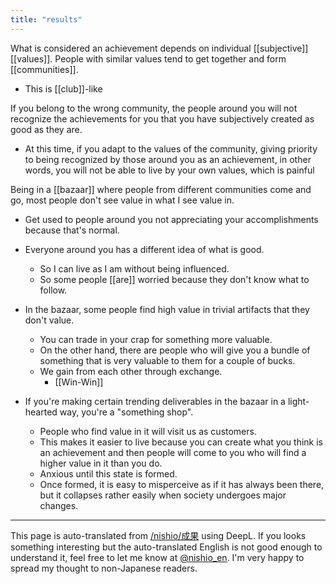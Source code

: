 ```yaml
---
title: "results"
---
```


What is considered an achievement depends on individual [[subjective]] [[values]].
People with similar values tend to get together and form [[communities]].
- This is [[club]]-like

If you belong to the wrong community, the people around you will not recognize the achievements for you that you have subjectively created as good as they are.
- At this time, if you adapt to the values of the community, giving priority to being recognized by those around you as an achievement, in other words, you will not be able to live by your own values, which is painful

Being in a [[bazaar]] where people from different communities come and go, most people don't see value in what I see value in.
- Get used to people around you not appreciating your accomplishments because that's normal.
- Everyone around you has a different idea of what is good.
    - So I can live as I am without being influenced.
    - So some people [[are]] worried because they don't know what to follow.

- In the bazaar, some people find high value in trivial artifacts that they don't value.
    - You can trade in your crap for something more valuable.
    - On the other hand, there are people who will give you a bundle of something that is very valuable to them for a couple of bucks.
    - We gain from each other through exchange.
        - [[Win-Win]]

- If you're making certain trending deliverables in the bazaar in a light-hearted way, you're a "something shop".
    - People who find value in it will visit us as customers.
    - This makes it easier to live because you can create what you think is an achievement and then people will come to you who will find a higher value in it than you do.
    - Anxious until this state is formed.
    - Once formed, it is easy to misperceive as if it has always been there, but it collapses rather easily when society undergoes major changes.

---
This page is auto-translated from [/nishio/成果](https://scrapbox.io/nishio/成果) using DeepL. If you looks something interesting but the auto-translated English is not good enough to understand it, feel free to let me know at [@nishio_en](https://twitter.com/nishio_en). I'm very happy to spread my thought to non-Japanese readers.